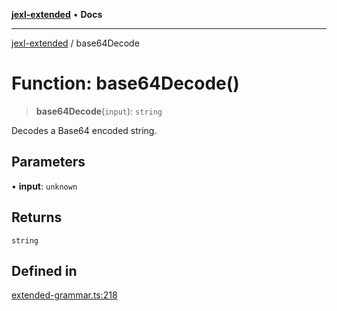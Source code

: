 [**jexl-extended**](../README.md) • **Docs**

***

[jexl-extended](../globals.md) / base64Decode

# Function: base64Decode()

> **base64Decode**(`input`): `string`

Decodes a Base64 encoded string.

## Parameters

• **input**: `unknown`

## Returns

`string`

## Defined in

[extended-grammar.ts:218](https://github.com/nikoraes/jexl-extended/blob/0d088073b18839315bb7964d107cdd49b0d074cd/src/extended-grammar.ts#L218)
